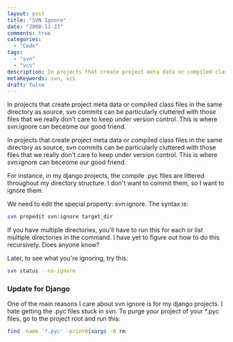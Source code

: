 ```yaml
---
layout: post
title: "SVN Ignore"
date: "2008-11-23"
comments: true
categories:
  - "Code"
tags:
  - "svn"
  - "vcs"
description: In projects that create project meta data or compiled class files in the same directory as source, svn commits can be particularly cluttered with those file
metaKeywords: svn, vcs
draft: false
---
```


In projects that create project meta data or compiled class files in the same directory as source, svn commits can be particularly cluttered with those files that we really don't care to keep under version control.  This is where svn:ignore can beceome our good friend.
<!--more-->

In projects that create project meta data or compiled class files in the same directory as source, svn commits can be particularly cluttered with those files that we really don't care to keep under version control.  This is where svn:ignore can beceome our good friend.

For instance, in my django projects, the compile .pyc files are littered throughout my directory structure.  I don't want to commit them, so I want to ignore them.  

We need to edit the special property: svn:ignore.  The syntax is:

```bash
svn propedit svn:ignore target_dir
```

If you have multiple directories, you'll have to run this for each or list multiple directories in the command.  I have yet to figure out how to do this recursively.  Does anyone know?

Later, to see what you're ignoring, try this:

```bash
svn status --no-ignore
```

<h3>Update for Django</h3>
One of the main reasons I care about svn ignore is for my django projects.  I hate getting the .pyc files stuck in svn.  To purge your project of your *.pyc files, go to the project root and run this:

```bash
find -name '*.pyc' -print0|xargs -0 rm
```

  
